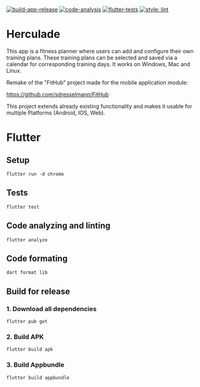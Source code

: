 [![build-app-release](https://github.com/sdresselmann/Lifting-Progress-Tracker/actions/workflows/build.yml/badge.svg)](https://github.com/sdresselmann/Lifting-Progress-Tracker/actions/workflows/build.yml)
[![code-analysis](https://github.com/sdresselmann/Lifting-Progress-Tracker/actions/workflows/code_analysis.yml/badge.svg)](https://github.com/sdresselmann/Lifting-Progress-Tracker/actions/workflows/code_analysis.yml)
[![flutter-tests](https://github.com/sdresselmann/Lifting-Progress-Tracker/actions/workflows/flutter_tests.yml/badge.svg)](https://github.com/sdresselmann/Lifting-Progress-Tracker/actions/workflows/flutter_tests.yml)
[![style: lint](https://img.shields.io/badge/style-lint-4BC0F5.svg)](https://pub.dev/packages/lint)

# Herculade

This app is a fitness planner where users can add and configure their own training plans. These training plans can be selected and saved via a calendar for corresponding training days. It works on Windows, Mac and Linux.

Remake of the "FitHub" project made for the mobile application module:

https://github.com/sdresselmann/FitHub

This project extends already existing functionality and makes it usable for multiple Platforms (Android, IOS, Web).

# Flutter

## Setup
```
flutter run -d chrome
```
## Tests
```
flutter test
```
## Code analyzing and linting
```
flutter analyze
```
## Code formating
```
dart format lib
```
## Build for release 

### 1. Download all dependencies
```
flutter pub get
```
### 2. Build APK
```
flutter build apk
```
### 3. Build Appbundle
```
flutter build appbundle
```
